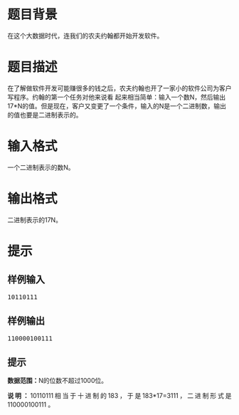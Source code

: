 # 

 
 # 题目背景 
<p>在这个大数据时代，连我们的农夫约翰都开始开发软件。</p> 

 
 # 题目描述 
<p>在了解做软件开发可能赚很多的钱之后，农夫约翰也开了一家小的软件公司为客户写程序。约翰的第一个任务对他来说看&nbsp;起来相当简单：输入一个数N，然后输出17*N的值。但是现在，客户又变更了一个条件，输入的N是一个二进制数，输出的值也要是二进制表示的。&nbsp;</p> 

 
 # 输入格式 
<p>一个二进制表示的数N。</p> 

 
 # 输出格式 
<p>二进制表示的17N。</p> 

 
 # 提示 
<h2>样例输入</h2>

<pre>
10110111&nbsp;</pre>

<h2>样例输出</h2>

<pre>
110000100111&nbsp;</pre>

<h2>提示</h2>

<div>
<p align="justify"><strong>数据范围：</strong>N的位数不超过1000位。</p>

<p align="justify"><strong>说明：</strong>10110111相当于十进制的183，于是183*17=3111，二进制形式是110000100111&nbsp;。</p>
</div> 
